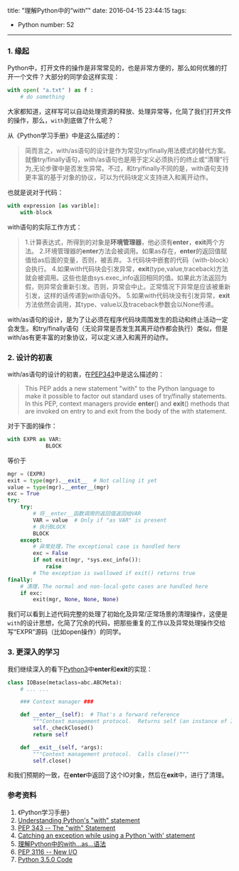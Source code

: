 title: "理解Python中的“with”"
date: 2016-04-15 23:44:15
tags:
  - Python
number: 52
---

### 1. 缘起

Python中，打开文件的操作是非常常见的，也是非常方便的，那么如何优雅的打开一个文件？大部分的同学会这样实现：

``` Python
with open( "a.txt" ) as f :
    # do something
```

大家都知道，这样写可以自动处理资源的释放、处理异常等，化简了我们打开文件的操作，那么，`with`到底做了什么呢？

从《Python学习手册》中是这么描述的：

> 简而言之，with/as语句的设计是作为常见try/finally用法模式的替代方案。就像try/finally语句，with/as语句也是用于定义必须执行的终止或“清理"行为,无论步骤中是否发生异常。不过，和try/finally不同的是，with语句支持更丰富的基于对象的协议，可以为代码块定义支持进入和离开动作。

也就是说对于代码：

``` Python
with expression [as varible]:
    with-block
```

with语句的实际工作方式：

> 1.计算表达式，所得到的对象是**环境管理器**，他必须有**enter**，**exit**两个方法。
> 2.环境管理器的**enter**方法会被调用。如果as存在，**enter**的返回值赋值给as后面的变量，否则，被丢弃。
> 3.代码块中嵌套的代码（with-block）会执行。
> 4.如果with代码块会引发异常，**exit**(type,value,traceback)方法就会被调用。这些也是由sys.exec_info返回相同的值。如果此方法返回为假，则异常会重新引发。否则，异常会中止。正常情况下异常是应该被重新引发，这样的话传递到with语句外。
> 5.如果with代码块没有引发异常，**exit**方法依然会调用，其type、value以及traceback参数会以None传递。

with/as语句的设计，是为了让必须在程序代码块周围发生的启动和终止活动一定会发生。和try/finally语句（无论异常是否发生其离开动作都会执行）类似，但是with/as有更丰富的对象协议，可以定义进入和离开的动作。
### 2. 设计的初衷

with/as语句的设计的初衷，在[PEP343](https://www.python.org/dev/peps/pep-0343/)中是这么描述的：

> This PEP adds a new statement "with" to the Python language to make it possible to factor out standard uses of try/finally statements.
> In this PEP, context managers provide **enter**() and **exit**() methods that are invoked on entry to and exit from the body of the with statement.

对于下面的操作：

``` Python
with EXPR as VAR:
            BLOCK
```

等价于

``` Python
mgr = (EXPR)
exit = type(mgr).__exit__  # Not calling it yet
value = type(mgr).__enter__(mgr)
exc = True
try:
    try:
        # 将__enter__函数调用的返回值返回给VAR
        VAR = value  # Only if "as VAR" is present
        # 执行BLOCK
        BLOCK
    except:
        # 异常处理，The exceptional case is handled here
        exc = False
        if not exit(mgr, *sys.exc_info()):
            raise
        # The exception is swallowed if exit() returns true
finally:
    # 清理，The normal and non-local-goto cases are handled here
    if exc:
        exit(mgr, None, None, None)
```

我们可以看到上述代码完整的处理了初始化及异常/正常场景的清理操作，这便是`with`的设计思想，化简了冗余的代码，把那些重复的工作以及异常处理操作交给写“EXPR”源码（比如open操作）的同学。
### 3. 更深入的学习

我们继续深入的看下[Python3](https://github.com/Yikun/Python3/blob/master/Lib/_pyio.py#L447)中**enter**和**exit**的实现：

``` Python
class IOBase(metaclass=abc.ABCMeta):
    # ... ...

    ### Context manager ###

    def __enter__(self):  # That's a forward reference
        """Context management protocol.  Returns self (an instance of IOBase)."""
        self._checkClosed()
        return self

    def __exit__(self, *args):
        """Context management protocol.  Calls close()"""
        self.close()
```

和我们预期的一致，在**enter**中返回了这个IO对象，然后在**exit**中，进行了清理。
### 参考资料
1. 《Python学习手册》 
2. [Understanding Python's "with" statement](http://effbot.org/zone/python-with-statement.htm)
3. [PEP 343 -- The "with" Statement](https://www.python.org/dev/peps/pep-0343/)
4. [Catching an exception while using a Python 'with' statement](http://stackoverflow.com/questions/713794/catching-an-exception-while-using-a-python-with-statement)
5. [理解Python中的with…as…语法](http://zhoutall.com/archives/325)
6. [PEP 3116 -- New I/O](https://www.python.org/dev/peps/pep-3116/)
7. [Python 3.5.0 Code](https://github.com/Yikun/Python3/blob/master/Lib/_pyio.py#L447)
